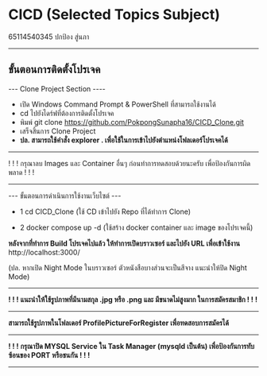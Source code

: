 # CICD (Selected Topics Subject)
65114540345  ปกป้อง สู่นภา

---------------------------------

## ขั้นตอนการติดตั้งโปรเจค

--- Clone Project Section ----
* เปิด Windows Command Prompt & PowerShell ที่สามารถใช้งานได้
* cd ไปยังไดร์ฟที่ต้องการติดตั้งโปรเจค
* พิมพ์ git clone https://github.com/PokpongSunapha16/CICD_Clone.git
* เสร็จสิ้นการ Clone Project
* **ปล. สามารถใช้คำสั่ง explorer . เพื่อใช้ในการเข้าไปยังตำแหน่งโฟลเดอร์โปรเจคได้**

---------------------------------

! ! ! กรุณาลบ Images และ Container อื่นๆ ก่อนทำการทดสอบด้วยนะครับ เพื่อป้องกันการผิดพลาด ! ! ! 

---------------------------------

--- ขั้นตอนการดำเนินการใช้งานเว็บไซต์ ---

* 1  cd CICD_Clone
(ใช้ CD เข้าไปยัง Repo ที่ได้ทำการ Clone)

* 2 docker compose up -d
(ใช้สร้าง docker container และ image ของโปรเจคนี้)

**หลังจากที่ทำการ Build โปรเจคไปแล้ว ให้ทำการเปิดบราวเซอร์ และไปยัง URL เพื่อเข้าใช้งาน**
http://localhost:3000/

(ปล. หากเปิด Night Mode ในบราวเซอร์ ตัวหนังสือบางส่วนจะเป็นสีจาง แนะนำให้ปิด Night Mode)

---------------------------------

**! ! ! แนะนำให้ใช้รูปภาพที่มีนามสกุล .jpg หรือ .png และ มีขนาดไม่สูงมาก ในการสมัครสมาชิก ! ! !**

---------------------------------

**สามารถใช้รูปภาพในโฟลเดอร์ ProfilePictureForRegister เพื่อทดสอบการสมัครได้**

---------------------------------

**! ! ! กรุณาปิด MYSQL Service ใน Task Manager (mysqld เป็นต้น) เพื่อป้องกันการทับซ้อนของ PORT หรือชนกัน ! ! !**

---------------------------------

